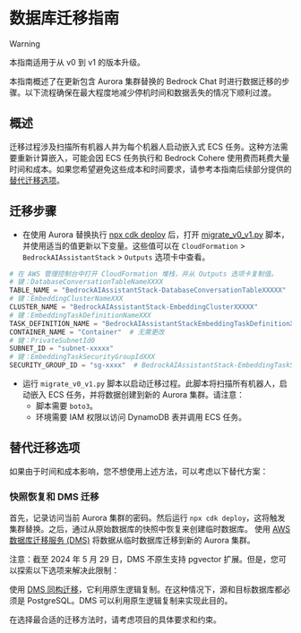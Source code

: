 # 数据库迁移指南

> [!Warning]
> 本指南适用于从 v0 到 v1 的版本升级。

本指南概述了在更新包含 Aurora 集群替换的 Bedrock Chat 时进行数据迁移的步骤。以下流程确保在最大程度地减少停机时间和数据丢失的情况下顺利过渡。

## 概述

迁移过程涉及扫描所有机器人并为每个机器人启动嵌入式 ECS 任务。这种方法需要重新计算嵌入，可能会因 ECS 任务执行和 Bedrock Cohere 使用费而耗费大量时间和成本。如果您希望避免这些成本和时间要求，请参考本指南后续部分提供的[替代迁移选项](#alternative-migration-options)。

## 迁移步骤

- 在使用 Aurora 替换执行 [npx cdk deploy](../README.md#deploy-using-cdk) 后，打开 [migrate_v0_v1.py](./migrate_v0_v1.py) 脚本，并使用适当的值更新以下变量。这些值可以在 `CloudFormation` > `BedrockAIAssistantStack` > `Outputs` 选项卡中查看。

```py
# 在 AWS 管理控制台中打开 CloudFormation 堆栈，并从 Outputs 选项卡复制值。
# 键：DatabaseConversationTableNameXXXX
TABLE_NAME = "BedrockAIAssistantStack-DatabaseConversationTableXXXXX"
# 键：EmbeddingClusterNameXXX
CLUSTER_NAME = "BedrockAIAssistantStack-EmbeddingClusterXXXXX"
# 键：EmbeddingTaskDefinitionNameXXX
TASK_DEFINITION_NAME = "BedrockAIAssistantStackEmbeddingTaskDefinitionXXXXX"
CONTAINER_NAME = "Container"  # 无需更改
# 键：PrivateSubnetId0
SUBNET_ID = "subnet-xxxxx"
# 键：EmbeddingTaskSecurityGroupIdXXX
SECURITY_GROUP_ID = "sg-xxxx"  # BedrockAIAssistantStack-EmbeddingTaskSecurityGroupXXXXX
```

- 运行 `migrate_v0_v1.py` 脚本以启动迁移过程。此脚本将扫描所有机器人，启动嵌入 ECS 任务，并将数据创建到新的 Aurora 集群。请注意：
  - 脚本需要 `boto3`。
  - 环境需要 IAM 权限以访问 DynamoDB 表并调用 ECS 任务。

## 替代迁移选项

如果由于时间和成本影响，您不想使用上述方法，可以考虑以下替代方案：

### 快照恢复和 DMS 迁移

首先，记录访问当前 Aurora 集群的密码。然后运行 `npx cdk deploy`，这将触发集群替换。之后，通过从原始数据库的快照中恢复来创建临时数据库。
使用 [AWS 数据库迁移服务 (DMS)](https://aws.amazon.com/dms/) 将数据从临时数据库迁移到新的 Aurora 集群。

注意：截至 2024 年 5 月 29 日，DMS 不原生支持 pgvector 扩展。但是，您可以探索以下选项来解决此限制：

使用 [DMS 同构迁移](https://docs.aws.amazon.com/dms/latest/userguide/dm-migrating-data.html)，它利用原生逻辑复制。在这种情况下，源和目标数据库都必须是 PostgreSQL。DMS 可以利用原生逻辑复制来实现此目的。

在选择最合适的迁移方法时，请考虑项目的具体要求和约束。